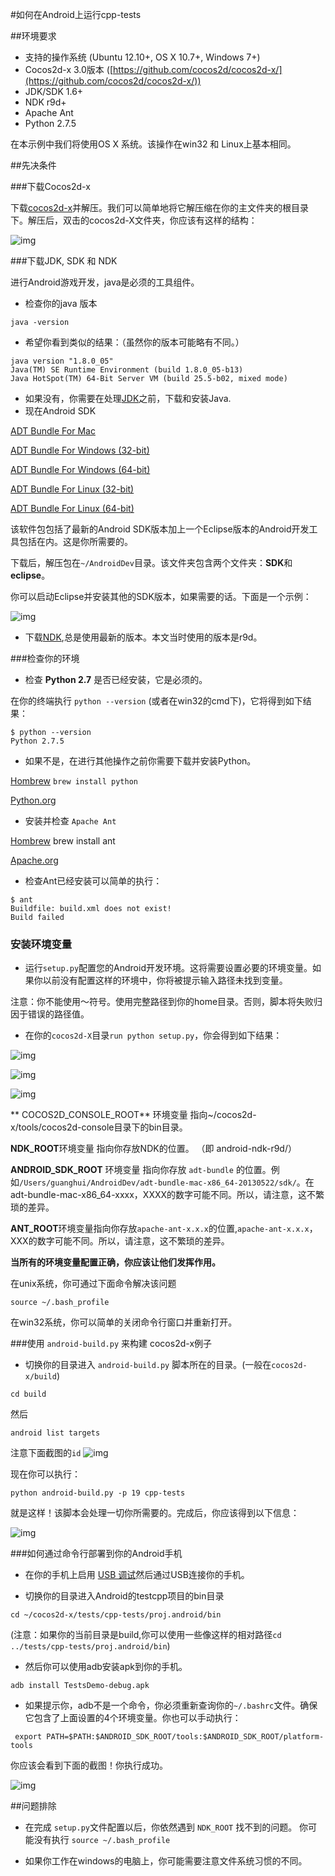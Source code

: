 #如何在Android上运行cpp-tests

##环境要求

- 支持的操作系统 (Ubuntu 12.10+, OS X 10.7+, Windows 7+)
- Cocos2d-x 3.0版本 ([https://github.com/cocos2d/cocos2d-x/](https://github.com/cocos2d/cocos2d-x/))
- JDK/SDK 1.6+
- NDK r9d+
- Apache Ant
- Python 2.7.5

在本示例中我们将使用OS X 系统。该操作在win32 和 Linux上基本相同。

##先决条件

###下载Cocos2d-x

下载[cocos2d-x](http://cocos2d-x.org/download)并解压。我们可以简单地将它解压缩在你的主文件夹的根目录下。解压后，双击的cocos2d-X文件夹，你应该有这样的结构：

![img](res/cocos2dxdirectory.png)

###下载JDK, SDK 和 NDK

进行Android游戏开发，java是必须的工具组件。

- 检查你的java 版本

```
java -version
```

- 希望你看到类似的结果：（虽然你的版本可能略有不同。）

```
java version "1.8.0_05"
Java(TM) SE Runtime Environment (build 1.8.0_05-b13)
Java HotSpot(TM) 64-Bit Server VM (build 25.5-b02, mixed mode)
```

- 如果没有，你需要在处理[JDK](http://www.oracle.com/technetwork/java/javase/downloads/index.html)之前，下载和安装Java.
- 现在Android SDK

[ADT Bundle For Mac](http://dl.google.com/android/adt/22.6.2/adt-bundle-mac-x86_64-20140321.zip)

[ADT Bundle For Windows (32-bit)](http://dl.google.com/android/adt/22.6.2/adt-bundle-windows-x86-20140321.zip)

[ADT Bundle For Windows (64-bit)](http://dl.google.com/android/adt/22.6.2/adt-bundle-windows-x86_64-20140321.zip)

[ADT Bundle For Linux (32-bit)](http://dl.google.com/android/adt/22.6.2/adt-bundle-linux-x86-20140321.zip)

[ADT Bundle For Linux (64-bit)](http://dl.google.com/android/adt/22.6.2/adt-bundle-linux-x86_64-20140321.zip)

该软件包包括了最新的Android SDK版本加上一个Eclipse版本的Android开发工具包括在内。这是你所需要的。 

下载后，解压包在`~/AndroidDev`目录。该文件夹包含两个文件夹：**SDK**和**eclipse**。 

你可以启动Eclipse并安装其他的SDK版本，如果需要的话。下面是一个示例：

![img](res/donwloadSDK.png)

- 下载[NDK](https://developer.android.com/tools/sdk/ndk/index.html),总是使用最新的版本。本文当时使用的版本是r9d。

###检查你的环境

- 检查 **Python 2.7** 是否已经安装，它是必须的。

在你的终端执行 `python --version` (或者在win32的cmd下)，它将得到如下结果：
```
$ python --version
Python 2.7.5
```

- 如果不是，在进行其他操作之前你需要下载并安装Python。

[Hombrew](http://brew.sh/) `brew install python`

[Python.org](https://www.python.org/download/)

- 安装并检查 `Apache Ant`

[Hombrew](http://brew.sh/) brew install ant

[Apache.org](http://ant.apache.org/bindownload.cgi)

- 检查Ant已经安装可以简单的执行：

```
$ ant
Buildfile: build.xml does not exist!
Build failed
```
### 安装环境变量

- 运行`setup.py`配置您的Android开发环境。这将需要设置必要的环境变量。如果你以前没有配置这样的环境中，你将被提示输入路径未找到变量。 

注意：你不能使用〜符号。使用完整路径到你的home目录。否则，脚本将失败归因于错误的路径值。 

- 在你的`cocos2d-X`目录`run python setup.py`，你会得到如下结果：

![img](res/setuppy01.png)

![img](res/setuppy02.png)

![img](res/setuppy03.png)

** COCOS2D_CONSOLE_ROOT** 环境变量 指向~/cocos2d-x/tools/cocos2d-console目录下的bin目录。 

**NDK_ROOT**环境变量 指向你存放NDK的位置。 （即 android-ndk-r9d/） 

**ANDROID_SDK_ROOT** 环境变量 指向你存放 `adt-bundle` 的位置。例如`/Users/guanghui/AndroidDev/adt-bundle-mac-x86_64-20130522/sdk/`。在adt-bundle-mac-x86_64-xxxx，XXXX的数字可能不同。所以，请注意，这不繁琐的差异。 

**ANT_ROOT**环境变量指向你存放`apache-ant-x.x.x`的位置,`apache-ant-x.x.x`，XXX的数字可能不同。所以，请注意，这不繁琐的差异。

**当所有的环境变量配置正确，你应该让他们发挥作用。**

在unix系统，你可通过下面命令解决该问题

```
source ~/.bash_profile
```

在win32系统，你可以简单的关闭命令行窗口并重新打开。

###使用 `android-build.py` 来构建 cocos2d-x例子

- 切换你的目录进入 `android-build.py` 脚本所在的目录。(一般在`cocos2d-x/build`)

```
cd build
```

然后

```
android list targets
```

注意下面截图的`id`
![img](res/android-list-targets1.png)

现在你可以执行：

```
python android-build.py -p 19 cpp-tests
```

就是这样！该脚本会处理一切你所需要的。完成后，你应该得到以下信息：

![img](res/buildsuccess.png)

###如何通过命令行部署到你的Android手机

- 在你的手机上启用 [USB 调试](http://stackoverflow.com/questions/16707137/how-to-find-and-turn-on-usb-debugging-mode-on-nexus-4)然后通过USB连接你的手机。

- 切换你的目录进入Android的testcpp项目的bin目录

```
cd ~/cocos2d-x/tests/cpp-tests/proj.android/bin
```

(注意：如果你的当前目录是build,你可以使用一些像这样的相对路径`cd ../tests/cpp-tests/proj.android/bin`)

- 然后你可以使用adb安装apk到你的手机。

```
adb install TestsDemo-debug.apk
```

- 如果提示你，adb不是一个命令，你必须重新查询你的`~/.bashrc`文件。确保它包含了上面设置的4个环境变量。你也可以手动执行： 
 
```
 export PATH=$PATH:$ANDROID_SDK_ROOT/tools:$ANDROID_SDK_ROOT/platform-tools
``` 

你应该会看到下面的截图！你执行成功。

![img](res/runsuccess.png)

##问题排除

- 在完成 `setup.py`文件配置以后，你依然遇到 `NDK_ROOT` 找不到的问题。 你可能没有执行 `source ~/.bash_profile`

- 如果你工作在windows的电脑上，你可能需要注意文件系统习惯的不同。